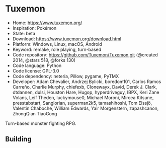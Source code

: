 # Tuxemon

- Home: https://www.tuxemon.org/
- Inspiration: Pokémon
- State: beta
- Download: https://www.tuxemon.org/download.html
- Platform: Windows, Linux, macOS, Android
- Keyword: remake, role playing, turn-based
- Code repository: https://github.com/Tuxemon/Tuxemon.git (@created 2014, @stars 518, @forks 130)
- Code language: Python
- Code license: GPL-3.0
- Code dependency: neteria, Pillow, pygame, PyTMX
- Developer: Adam Chevalier, Andrzej Bylicki, boredom101, Carlos Ramos Carreño, Charlie Murphy, chiefexb, Clonewayx, David, Derek J. Clark, dtdannen, dulsi, Houston Hare, Hugop, hyperdriveguy, IBPX, Keri Zane Volans, Leif Theden, luckymouse0, Michael Moroni, Mircea Kitsune, presstabstart, Sanglorian, superman2k5, tamashihoshi, Tom Elssjö, Valentin Chaboche, William Edwards, Yair Morgenstern, zapashcanon, ZhongQian TiaoGong

Turn-based monster fighting RPG.

## Building

